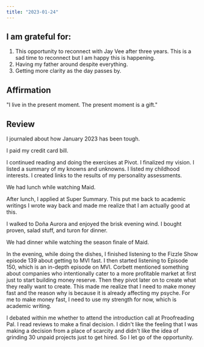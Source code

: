 ```yaml
---
title: "2023-01-24"
---
```

## I am grateful for:
1. This opportunity to reconnect with Jay Vee after three years. This is a sad time to reconnect but I am happy this is happening.
2. Having my father around despite everything.
3. Getting more clarity as the day passes by.

## Affirmation

"I live in the present moment. The present moment is a gift."

## Review

I journaled about how January 2023 has been tough.

I paid my credit card bill.

I continued reading and doing the exercises at Pivot. I finalized my vision. I listed a summary of my knowns and unknowns. I listed my childhood interests. I created links to the results of my personality assessments.

We had lunch while watching Maid.

After lunch, I applied at Super Summary. This put me back to academic writings I wrote way back and made me realize that I am actually good at this.

I walked to Doña Aurora and enjoyed the brisk evening wind. I bought proven, salad stuff, and turon for dinner.

We had dinner while watching the season finale of Maid.

In the evening, while doing the dishes, I finished listening to the Fizzle Show episode 139 about getting to MVI fast. I then started listening to Episode 150, which is an in-depth episode on MVI. Corbett mentioned something about companies who intentionally cater to a more profitable market at first just to start building money reserve. Then they pivot later on to create what they really want to create. This made me realize that I need to make money fast and the reason why is because it is already affecting my psyche. For me to make money fast, I need to use my strength for now, which is academic writing.

I debated within me whether to attend the introduction call at Proofreading Pal. I read reviews to make a final decision. I didn't like the feeling that I was making a decision from a place of scarcity and didn't like the idea of grinding 30 unpaid projects just to get hired. So I let go of the opportunity.